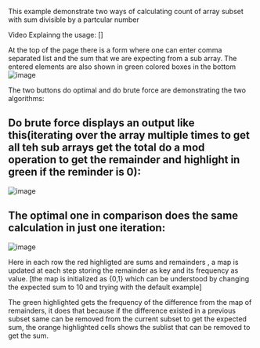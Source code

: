 This example demonstrate two ways of calculating count of array subset with sum divisible by a partcular number

Video Explainng the usage: []

At the top of the page there is a form where one can enter comma separated list and the sum that we are expecting from a sub array.
The entered elements are also shown in green colored boxes in the bottom
![image](https://github.com/devashish234073/dsa-visualization-html-js/assets/20777854/aaad8845-85d8-4b71-943c-74821ea09027)

The two buttons do optimal and do brute force are demonstrating the two algorithms:

## Do brute force displays an output like this(iterating over the array multiple times to get all teh sub arrays get the total do a mod operation to get the remainder and highlight in green if the reminder is 0):

![image](https://github.com/devashish234073/dsa-visualization-html-js/assets/20777854/4160b650-3609-4a12-8968-e9034dbd353e)

## The optimal one in comparison does the same calculation in just one iteration:

![image](https://github.com/devashish234073/dsa-visualization-html-js/assets/20777854/bc28c8f6-7010-4d83-bec6-092bf3441de6)

Here in each row the red highligted are sums and remainders , a map is updated at each step storing the remainder as key and its frequency as value. [the map is initialized as {0,1} which can be understood by changing the expected sum to 10 and trying with the default example]

The green highlighted gets the frequency of the difference from the map of remainders, it does that because if the difference existed in a previous subset same can be removed from the current subset to get the expected sum, the orange highlighted cells shows the sublist that can be removed to get the sum.



